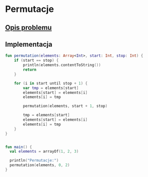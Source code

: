 # Permutacje

## [Opis problemu](../../../../algorithms/backtracking/permutations.md)


## Implementacja

```kotlin linenums="1"
fun permutation(elements: Array<Int>, start: Int, stop: Int) {
    if (start == stop) {
        println(elements.contentToString())
        return
    }

    for (i in start until stop + 1) {
        var tmp = elements[start]
        elements[start] = elements[i]
        elements[i] = tmp

        permutation(elements, start + 1, stop)

        tmp = elements[start]
        elements[start] = elements[i]
        elements[i] = tmp
    }
}


fun main() {
  val elements = arrayOf(1, 2, 3)

  println("Permutacje:")
  permutation(elements, 0, 2)
}
```

